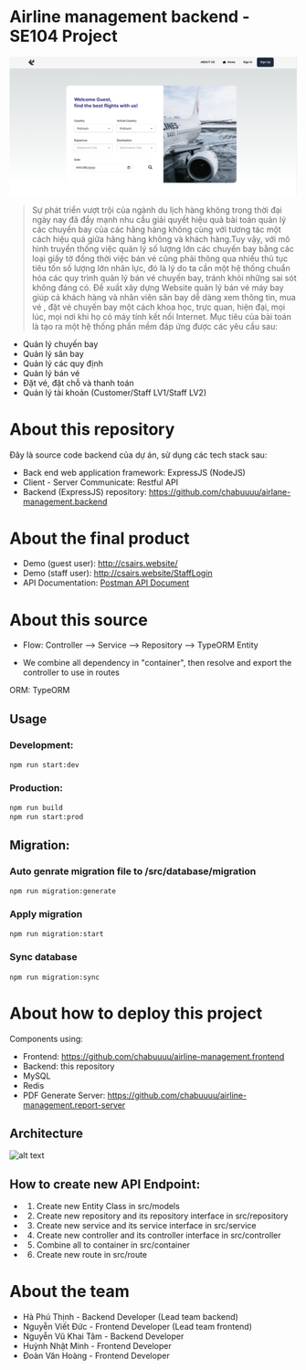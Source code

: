 # Airline management backend - SE104 Project

![image](https://raw.githubusercontent.com/chabuuuu/airline-management.frontend/main/picture/Screenshot_20240716_124059.png)

> Sự phát triển vượt trội của ngành du lịch hàng không trong thời đại ngày nay đã
> đẩy mạnh nhu cầu giải quyết hiệu quả bài toán quản lý các chuyến bay của các
> hãng hàng không cùng với tương tác một cách hiệu quả giữa hãng hàng không
> và khách hàng.Tuy vậy, với mô hình truyền thống việc quản lý số lượng lớn các
> chuyến bay bằng các loại giấy tờ đồng thời việc bán vé cũng phải thông qua
> nhiều thủ tục tiêu tốn số lượng lớn nhân lực, đó là lý do ta cần một hệ thống
> chuẩn hóa các quy trình quản lý bán vé chuyến bay, tránh khỏi những sai sót
> không đáng có.
> Đề xuất xây dựng Website quản lý bán vé máy bay giúp cả khách hàng và
> nhân viên sân bay dễ dàng xem thông tin, mua vé , đặt vé chuyến bay một
> cách khoa học, trực quan, hiện đại, mọi lúc, mọi nơi khi họ có máy tính kết nối
> Internet. Mục tiêu của bài toán là tạo ra một hệ thống phần mềm đáp ứng được
> các yêu cầu sau:

- Quản lý chuyến bay
- Quản lý sân bay
- Quản lý các quy định
- Quản lý bán vé
- Đặt vé, đặt chỗ và thanh toán
- Quản lý tài khoản (Customer/Staff LV1/Staff LV2)

# About this repository

Đây là source code backend của dự án, sử dụng các tech stack sau:

- Back end web application framework: ExpressJS (NodeJS)
- Client - Server Communicate: Restful API
- Backend (ExpressJS) repository: https://github.com/chabuuuu/airlane-management.backend

# About the final product

- Demo (guest user): http://csairs.website/
- Demo (staff user): http://csairs.website/StaffLogin
- API Documentation: [Postman API Document](https://documenter.getpostman.com/view/33824763/2sA3JJAj6K)

# About this source

- Flow: Controller --> Service --> Repository --> TypeORM Entity

- We combine all dependency in "container", then resolve and export the controller to use in routes

ORM: TypeORM

## Usage

### Development:

```
npm run start:dev
```

### Production:

```
npm run build
npm run start:prod
```

## Migration:

### Auto genrate migration file to /src/database/migration

```
npm run migration:generate
```

### Apply migration

```
npm run migration:start
```

### Sync database

```
npm run migration:sync
```

# About how to deploy this project

Components using:

- Frontend: https://github.com/chabuuuu/airline-management.frontend
- Backend: this repository
- MySQL
- Redis
- PDF Generate Server: https://github.com/chabuuuu/airline-management.report-server

## Architecture

![alt text](https://res.cloudinary.com/practicaldev/image/fetch/s--CDARQ4Hj--/c_limit%2Cf_auto%2Cfl_progressive%2Cq_auto%2Cw_880/https://dev-to-uploads.s3.amazonaws.com/uploads/articles/of739v9cu7namgc9m2am.jpg)

## How to create new API Endpoint:

- 1. Create new Entity Class in src/models
- 2. Create new repository and its repository interface in src/repository
- 3. Create new service and its service interface in src/service
- 4. Create new controller and its controller interface in src/controller
- 5. Combine all to container in src/container
- 6. Create new route in src/route

# About the team

- Hà Phú Thịnh - Backend Developer (Lead team backend)
- Nguyễn Viết Đức - Frontend Developer (Lead team frontend)
- Nguyễn Vũ Khai Tâm - Backend Developer
- Huỳnh Nhật Minh - Frontend Developer
- Đoàn Văn Hoàng - Frontend Developer
